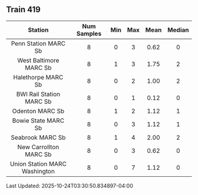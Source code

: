 ## Train 419

| Station | Num Samples | Min | Max | Mean | Median |
| :-----: | :---------: | :-: | :-: | :--: | :----: |
| Penn Station MARC Sb | 8 | 0 | 3 | 0.62 | 0 |
| West Baltimore MARC Sb | 8 | 1 | 3 | 1.75 | 2 |
| Halethorpe MARC Sb | 8 | 0 | 2 | 1.00 | 2 |
| BWI Rail Station MARC Sb | 8 | 0 | 1 | 0.12 | 0 |
| Odenton MARC Sb | 8 | 1 | 2 | 1.12 | 1 |
| Bowie State MARC Sb | 8 | 0 | 3 | 1.12 | 1 |
| Seabrook MARC Sb | 8 | 1 | 4 | 2.00 | 2 |
| New Carrollton MARC Sb | 8 | 0 | 3 | 0.62 | 0 |
| Union Station MARC Washington | 8 | 0 | 7 | 1.12 | 0 |


Last Updated: 2025-10-24T03:30:50.834897-04:00